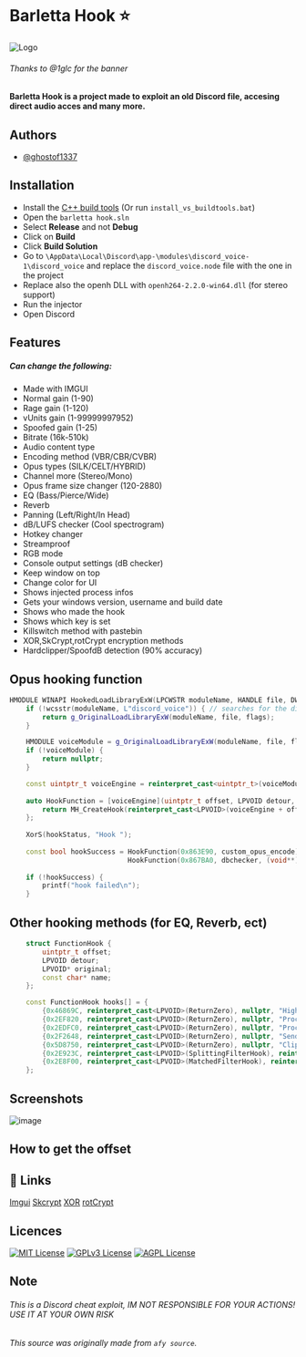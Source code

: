 # Barletta Hook ⭐
![Logo](https://i.postimg.cc/pd86x25W/barlihook4.png)
###### Thanks to @1glc for the banner
#### Barletta Hook is a project made to exploit an old Discord file, accesing direct audio acces and many more.




## Authors

- [@ghostof1337](https://www.github.com/ghostof1337projects)




## Installation

* Install the [C++ build tools](https://aka.ms/vs/17/release/vs_buildtools.exe) (Or run ``install_vs_buildtools.bat``)
* Open the ``barletta hook.sln``
* Select __Release__ and not __Debug__
* Click on __Build__
* Click __Build Solution__
* Go to ``\AppData\Local\Discord\app-\modules\discord_voice-1\discord_voice`` and replace the ``discord_voice.node`` file with the one in the project
* Replace also the openh DLL with ``openh264-2.2.0-win64.dll`` (for stereo support)
* Run the injector
* Open Discord

## Features
##### Can change the following:

- Made with IMGUI
- Normal gain (1-90)
- Rage gain (1-120)
- vUnits gain (1-99999997952)
- Spoofed gain (1-25)
- Bitrate (16k-510k)
- Audio content type
- Encoding method (VBR/CBR/CVBR)
- Opus types (SILK/CELT/HYBRID)
- Channel more (Stereo/Mono)
- Opus frame size changer (120-2880)
- EQ (Bass/Pierce/Wide)
- Reverb
- Panning (Left/Right/In Head)
- dB/LUFS checker (Cool spectrogram)
- Hotkey changer
- Streamproof 
- RGB mode
- Console output settings (dB checker)
- Keep window on top
- Change color for UI
- Shows injected process infos
- Gets your windows version, username and build date
- Shows who made the hook
- Shows which key is set
- Killswitch method with pastebin
- XOR,SkCrypt,rotCrypt encryption methods
- Hardclipper/SpoofdB detection (90% accuracy)

## Opus hooking function

```C++
HMODULE WINAPI HookedLoadLibraryExW(LPCWSTR moduleName, HANDLE file, DWORD flags) { // loads the dll
    if (!wcsstr(moduleName, L"discord_voice")) { // searches for the discord_voice.node file
        return g_OriginalLoadLibraryExW(moduleName, file, flags);
    }

    HMODULE voiceModule = g_OriginalLoadLibraryExW(moduleName, file, flags);
    if (!voiceModule) {
        return nullptr;
    }

    const uintptr_t voiceEngine = reinterpret_cast<uintptr_t>(voiceModule);
    
    auto HookFunction = [voiceEngine](uintptr_t offset, LPVOID detour, LPVOID* original = nullptr) {
        return MH_CreateHook(reinterpret_cast<LPVOID>(voiceEngine + offset), detour, original) == MH_OK;
    };
    
    XorS(hookStatus, "Hook ");
    
    const bool hookSuccess = HookFunction(0x863E90, custom_opus_encode) &&  // encode opus (gain)
                             HookFunction(0x867BA0, dbchecker, (void**)&opusdecode_orig);  // decode opus (db checker)
    
    if (!hookSuccess) {
        printf("hook failed\n");
    }
```
## Other hooking methods (for EQ, Reverb, ect)

```C++
    struct FunctionHook {
        uintptr_t offset;
        LPVOID detour;
        LPVOID* original;
        const char* name;
    };

    const FunctionHook hooks[] = {
        {0x46869C, reinterpret_cast<LPVOID>(ReturnZero), nullptr, "High Pass Filter"},
        {0x2EF820, reinterpret_cast<LPVOID>(ReturnZero), nullptr, "ProcessStream AudioFrame"},
        {0x2EDFC0, reinterpret_cast<LPVOID>(ReturnZero), nullptr, "ProcessStream StreamConfig"},
        {0x2F2648, reinterpret_cast<LPVOID>(ReturnZero), nullptr, "SendProcessedData"},
        {0x5D8750, reinterpret_cast<LPVOID>(ReturnZero), nullptr, "Clipping Predictor"},
        {0x2E923C, reinterpret_cast<LPVOID>(SplittingFilterHook), reinterpret_cast<LPVOID*>(&g_OriginalSplittingFilter), "Splitting Filter"},
        {0x2E8F00, reinterpret_cast<LPVOID>(MatchedFilterHook), reinterpret_cast<LPVOID*>(&g_OriginalMatchedFilter), "Matched Filter"}
    };
```

## Screenshots
![image](https://i.postimg.cc/4dBmCjCN/ui.png)
## How to get the offset




## 🔗 Links
[Imgui](https://github.com/ocornut/imgui)
[Skcrypt](https://github.com/SkyCryptWebsite/SkyCrypt)
[XOR](https://github.com/JustasMasiulis/xorstr)
[rotCrypt](https://github.com/WAQQASSX/RotCrypt)
[]()

## Licences


[![MIT License](https://img.shields.io/badge/License-MIT-green.svg)](https://choosealicense.com/licenses/mit/)
[![GPLv3 License](https://img.shields.io/badge/License-GPL%20v3-yellow.svg)](https://opensource.org/licenses/)
[![AGPL License](https://img.shields.io/badge/license-AGPL-blue.svg)](http://www.gnu.org/licenses/agpl-3.0)


## Note

###### This is a Discord cheat exploit, IM NOT RESPONSIBLE FOR YOUR ACTIONS! USE IT AT YOUR OWN RISK
###### This source was originally made from ``afy source``.
